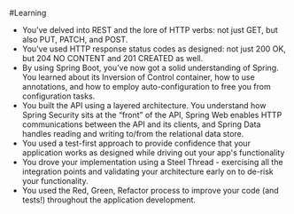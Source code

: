 #Learning
* You’ve delved into REST and the lore of HTTP verbs: not just GET, but also PUT, PATCH, and POST.
* You've used HTTP response status codes as designed: not just 200 OK, but 204 NO CONTENT and 201 CREATED as well.
* By using Spring Boot, you’ve now got a solid understanding of Spring. You learned about its Inversion of Control container,
  how to use annotations, and how to employ auto-configuration to free you from configuration tasks.
* You built the API using a layered architecture. You understand how Spring Security sits at the “front” of the API, Spring Web enables HTTP communications between the API and its clients,
and Spring Data handles reading and writing to/from the relational data store.
* You used a test-first approach to provide confidence that your application works as designed while driving out your app's functionality
* You drove your implementation using a Steel Thread - exercising all the integration points and validating your architecture early on to de-risk your functionality.
* You used the Red, Green, Refactor process to improve your code (and tests!) throughout the application development.

